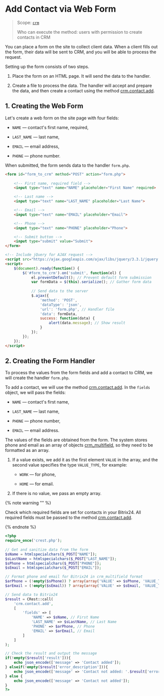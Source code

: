 # Add Contact via Web Form

> Scope: [`crm`](../../../api-reference/scopes/permissions.md)
>
> Who can execute the method: users with permission to create contacts in CRM

You can place a form on the site to collect client data. When a client fills out the form, their data will be sent to CRM, and you will be able to process the request.

Setting up the form consists of two steps.

1. Place the form on an HTML page. It will send the data to the handler.

2. Create a file to process the data. The handler will accept and prepare the data, and then create a contact using the method [crm.contact.add](../../../api-reference/crm/contacts/crm-contact-add.md).

## 1. Creating the Web Form

Let's create a web form on the site page with four fields:

-  `NAME` — contact's first name, required,

-  `LAST_NAME` — last name,

-  `EMAIL` — email address,

-  `PHONE` — phone number.

When submitted, the form sends data to the handler `form.php`.

```html
<form id="form_to_crm" method="POST" action="form.php">
    
	<!-- First name, required field -->
    <input type="text" name="NAME" placeholder="First Name" required>

	<!-- Last name --> 
    <input type="text" name="LAST_NAME" placeholder="Last Name">

	<!-- Email --> 
    <input type="text" name="EMAIL" placeholder="Email">

	<!-- Phone -->
    <input type="text" name="PHONE" placeholder="Phone">

	<!-- Submit button --> 
    <input type="submit" value="Submit"> 
</form>

<!-- Include jQuery for AJAX request -->
<script src="https://ajax.googleapis.com/ajax/libs/jquery/3.3.1/jquery.min.js"></script>
<script>
    $(document).ready(function() {
        $('#form_to_crm').on('submit', function(el) {
            el.preventDefault(); // Prevent default form submission
            var formData = $(this).serialize(); // Gather form data
            
            // Send data to the server
            $.ajax({
                'method': 'POST',
                'dataType': 'json',
                'url': 'form.php', // Handler file
                'data': formData,
                success: function(data) {
                    alert(data.message); // Show result
                }
            });
        });
    });
</script>
```

## 2. Creating the Form Handler

To process the values from the form fields and add a contact to CRM, we will create the handler `form.php`.

To add a contact, we will use the method [crm.contact.add](../../../api-reference/crm/contacts/crm-contact-add.md). In the `fields` object, we will pass the fields:

-  `NAME` — contact's first name,

-  `LAST_NAME` — last name,

-  `PHONE` — phone number,

-  `EMAIL` — email address.

The values of the fields are obtained from the form. The system stores phone and email as an array of objects [crm_multifield](../../../api-reference/crm/data-types.md#crm_multifield), so they need to be formatted as an array.

1. If a value exists, we add it as the first element `VALUE` in the array, and the second value specifies the type `VALUE_TYPE`, for example:

   -  `WORK` — for phone,

   -  `HOME` — for email.

2. If there is no value, we pass an empty array.

{% note warning "" %}

Check which required fields are set for contacts in your Bitrix24. All required fields must be passed to the method [crm.contact.add](../../../api-reference/crm/contacts/crm-contact-add.md).

{% endnote %}

```php
<?php
require_once('crest.php');
            
// Get and sanitize data from the form
$sName = htmlspecialchars($_POST["NAME"]);
$sLastName = htmlspecialchars($_POST["LAST_NAME"]);
$sPhone = htmlspecialchars($_POST["PHONE"]);
$sEmail = htmlspecialchars($_POST["EMAIL"]);                 

// Format phone and email for Bitrix24 in crm_multifield format
$arPhone = (!empty($sPhone)) ? array(array('VALUE' => $sPhone, 'VALUE_TYPE' => 'WORK')) : array();
$arEmail = (!empty($sEmail)) ? array(array('VALUE' => $sEmail, 'VALUE_TYPE' => 'HOME')) : array();

// Send data to Bitrix24
$result = CRest::call(
    'crm.contact.add',
    [
        'fields' => [
            'NAME' => $sName, // First Name
            'LAST_NAME' => $sLastName, // Last Name
            'PHONE' => $arPhone, // Phone
            'EMAIL' => $arEmail, // Email
        ]
    ]
);

// Check the result and output the message
if(!empty($result['result'])){
    echo json_encode(['message' => 'Contact added']);
} elseif(!empty($result['error_description'])){
    echo json_encode(['message' => 'Contact not added: '.$result['error_description']]);
} else {
    echo json_encode(['message' => 'Contact not added']);
}
?>
```